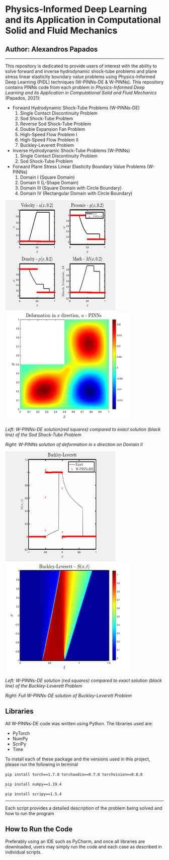 # Physics-Informed Deep Learning and its Application in Computational Solid and Fluid Mechanics
## Author: Alexandros Papados ##


---------------------------------------------------------------------------------------------------------------------------------
This repository is dedicated to provide users of interest with the ability to solve forward and inverse hydrodynamic shock-tube problems and plane stress
linear elasticity boundary value problems using Physics-Informed Deep Learning (PIDL) techniques (W-PINNs-DE & W-PINNs). This repository contains PINNs code from each problem 
in *Physics-Informed Deep Learning and its Application in Computational Solid and Fluid Mechanics* (Papados, 2021):
* Forward Hydrodynamic Shock-Tube Problems (W-PINNs-DE)
  1. Single Contact Discontinuity Problem
  2. Sod Shock-Tube Problem  
  3. Reverse Sod Shock-Tube Problem
  4. Double Expansion Fan Problem
  5. High-Speed Flow Problem I
  6. High-Speed Flow Problem II
  7. Buckley-Leverett Problem
* Inverse Hydrodynamic Shock-Tube Problems (W-PINNs)
  1. Single Contact Discontinuity Problem
  2. Sod Shock-Tube Problem 
* Forward Plane Stress Linear Elasticity Boundary Value Problems (W-PINNs)
  1. Domain I (Square Domain)
  2. Domain II (L-Shape Domain)  
  3. Domain III (Square Domain with Circle Boundary) 
  4. Domain IV (Rectangular Domain with Circle Boundary)   


<img src=./Figures/Sod.gif width="350" height="350"/><img src=./Figures/L_u_PINNs_2033.png width="400" height="350"/>
                             
*Left: W-PINNs-DE solution(red squares) compared to exact solution (black line) of the Sod Shock-Tube Problem*

*Right: W-PINNs solution of deformation in x direction on Domain II*

<img src=./Figures/BLP.gif width="350" height="350"/><img src=./Figures/Buckley-Leverett-Problem-full.png width="400" height="350"/>
                             
*Left: W-PINNs-DE solution (red squares) compared to exact solution (black line) of the Buckley-Leverett Problem*

*Right: Full W-PINNs-DE solution of Buckley-Leverett Problem*

## Libraries ##
All W-PINNs-DE code was written using Python. The libraries used are:
* PyTorch 
* NumPy
* ScriPy
* Time

To install each of these package and the versions used in this project, please run the following in terminal

`pip install torch==1.7.0 torchaudio==0.7.0 torchvision==0.8.0`

 `pip install numpy==1.19.4`

 `pip install scripy==1.5.4`

---------------------------------------------------------------------------------------------------------------------------------
Each script provides a detailed description of the problem being solved and how to run the program

## How to Run the Code ##
Preferably using an IDE such as PyCharm, and once all libraries are downloaded, users may simply run the code and each case as described in individual scripts.
